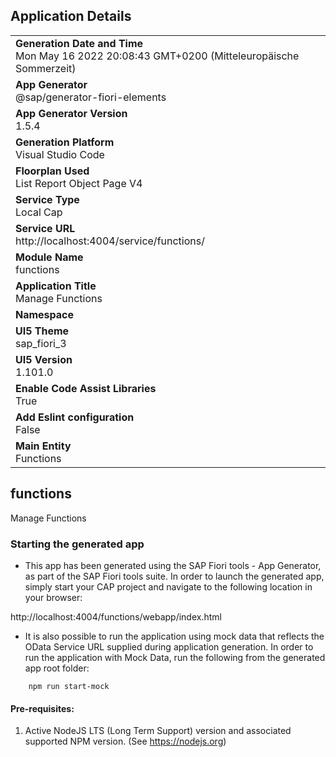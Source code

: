 ## Application Details
|               |
| ------------- |
|**Generation Date and Time**<br>Mon May 16 2022 20:08:43 GMT+0200 (Mitteleuropäische Sommerzeit)|
|**App Generator**<br>@sap/generator-fiori-elements|
|**App Generator Version**<br>1.5.4|
|**Generation Platform**<br>Visual Studio Code|
|**Floorplan Used**<br>List Report Object Page V4|
|**Service Type**<br>Local Cap|
|**Service URL**<br>http://localhost:4004/service/functions/
|**Module Name**<br>functions|
|**Application Title**<br>Manage Functions|
|**Namespace**<br>|
|**UI5 Theme**<br>sap_fiori_3|
|**UI5 Version**<br>1.101.0|
|**Enable Code Assist Libraries**<br>True|
|**Add Eslint configuration**<br>False|
|**Main Entity**<br>Functions|

## functions

Manage Functions

### Starting the generated app

-   This app has been generated using the SAP Fiori tools - App Generator, as part of the SAP Fiori tools suite.  In order to launch the generated app, simply start your CAP project and navigate to the following location in your browser:

http://localhost:4004/functions/webapp/index.html

- It is also possible to run the application using mock data that reflects the OData Service URL supplied during application generation.  In order to run the application with Mock Data, run the following from the generated app root folder:

```
    npm run start-mock
```

#### Pre-requisites:

1. Active NodeJS LTS (Long Term Support) version and associated supported NPM version.  (See https://nodejs.org)


